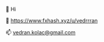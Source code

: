 👋 Hi

🥁 https://www.fxhash.xyz/u/vedrrran

📫 vedran.kolac@gmail.com

<!---
vedrankolac/vedrankolac is a ✨ special ✨ repository because its `README.md` (this file) appears on your GitHub profile.
You can click the Preview link to take a look at your changes.
--->
